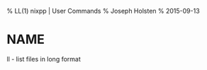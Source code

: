 % LL(1) nixpp | User Commands
% Joseph Holsten
% 2015-09-13

# NAME

ll - list files in long format
